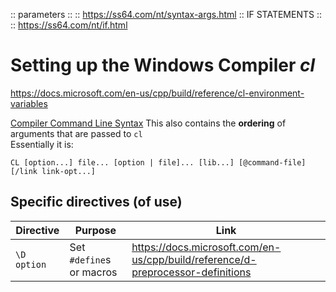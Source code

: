 
:: parameters ::
:: https://ss64.com/nt/syntax-args.html
:: IF STATEMENTS ::
:: https://ss64.com/nt/if.html



# Setting up the Windows Compiler _cl_

https://docs.microsoft.com/en-us/cpp/build/reference/cl-environment-variables


[Compiler Command Line Syntax](https://msdn.microsoft.com/en-us/library/610ecb4h.aspx)
This also contains the **ordering** of arguments that are passed to `cl`  
Essentially it is:  
```batch
CL [option...] file... [option | file]... [lib...] [@command-file] [/link link-opt...]  
```

## Specific directives (of use)

| Directive     | Purpose       | Link
| ---           | ---           | ---
| `\D option`   | Set `#define`s or macros| https://docs.microsoft.com/en-us/cpp/build/reference/d-preprocessor-definitions


